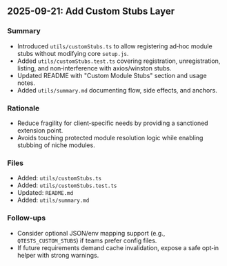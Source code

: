 ## 2025-09-21: Add Custom Stubs Layer

### Summary
- Introduced `utils/customStubs.ts` to allow registering ad‑hoc module stubs without modifying core `setup.js`.
- Added `utils/customStubs.test.ts` covering registration, unregistration, listing, and non‑interference with axios/winston stubs.
- Updated README with "Custom Module Stubs" section and usage notes.
- Added `utils/summary.md` documenting flow, side effects, and anchors.

### Rationale
- Reduce fragility for client‑specific needs by providing a sanctioned extension point.
- Avoids touching protected module resolution logic while enabling stubbing of niche modules.

### Files
- Added: `utils/customStubs.ts`
- Added: `utils/customStubs.test.ts`
- Updated: `README.md`
- Added: `utils/summary.md`

### Follow‑ups
- Consider optional JSON/env mapping support (e.g., `QTESTS_CUSTOM_STUBS`) if teams prefer config files.
- If future requirements demand cache invalidation, expose a safe opt‑in helper with strong warnings.

